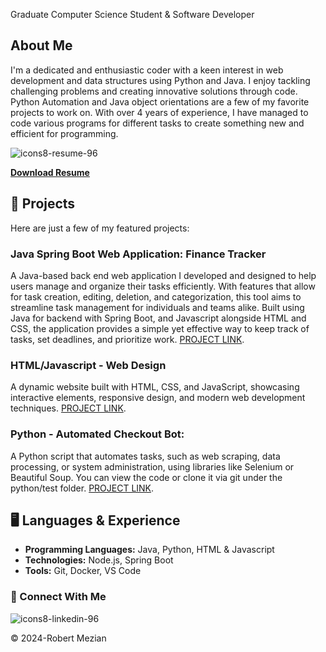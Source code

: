
Graduate Computer Science Student & Software Developer

## About Me

I'm a dedicated and enthusiastic coder with a keen interest in web development and data structures using Python and Java. I enjoy tackling challenging problems and creating innovative solutions through code. Python Automation and Java object orientations are a few of my favorite projects to work on. With over 4 years of experience, I have managed to code various programs for different tasks to create something new and efficient for programming.

![icons8-resume-96](https://github.com/user-attachments/assets/2d0de8e5-7af6-4ef0-80c9-3532fafcaf48)

**[Download Resume](https://github.com/user-attachments/files/18298001/Resume.New.2024.pdf)**


## 📒 Projects

Here are just a few of my featured projects:

### **Java Spring Boot Web Application: Finance Tracker**
A Java-based back end web application I developed and designed to help users manage and organize their tasks efficiently. With features that allow for task creation, editing, deletion, and categorization, this tool aims to streamline task management for individuals and teams alike. Built using Java for backend with Spring Boot, and Javascript alongside HTML and CSS, the application provides a simple yet effective way to keep track of tasks, set deadlines, and prioritize work. [PROJECT LINK](https://github.com/ramezian1/finance-tracker).
   
### **HTML/Javascript - Web Design**
A dynamic website built with HTML, CSS, and JavaScript, showcasing interactive elements, responsive design, and modern web development techniques. 
[PROJECT LINK](html/index.html).

  
### **Python - Automated Checkout Bot:**
A Python script that automates tasks, such as web scraping, data processing, or system administration, using libraries like Selenium or Beautiful Soup. 
You can view the code or clone it via git under the python/test folder. [PROJECT LINK](https://github.com/ramezian1/ramezian1.github.io/tree/main/python).


## 🖥️ Languages & Experience 

*   **Programming Languages:** Java, Python, HTML & Javascript
*   **Technologies:** Node.js, Spring Boot
*   **Tools:** Git, Docker, VS Code

### 📝 Connect With Me

   ![icons8-linkedin-96](https://github.com/user-attachments/assets/b04456b9-4e88-4789-86e6-d46fdc09f811)[](https://www.linkedin.com/in/robert-mezian/)



© 2024-Robert Mezian
